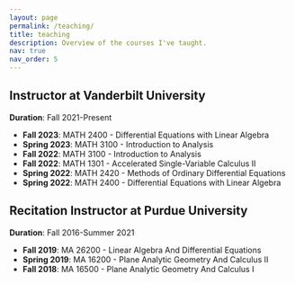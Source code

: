 ```yaml
---
layout: page
permalink: /teaching/
title: teaching
description: Overview of the courses I've taught.
nav: true
nav_order: 5
---
```


## Instructor at Vanderbilt University
**Duration**: Fall 2021-Present

- **Fall 2023**: MATH 2400 - Differential Equations with Linear Algebra
- **Spring 2023**: MATH 3100 - Introduction to Analysis
- **Fall 2022**: MATH 3100 - Introduction to Analysis
- **Fall 2022**: MATH 1301 - Accelerated Single-Variable Calculus II
- **Spring 2022**: MATH 2420 - Methods of Ordinary Differential Equations
- **Spring 2022**: MATH 2400 - Differential Equations with Linear Algebra

## Recitation Instructor at Purdue University
**Duration**: Fall 2016-Summer 2021

- **Fall 2019**: MA 26200 - Linear Algebra And Differential Equations
- **Spring 2019**: MA 16200 - Plane Analytic Geometry And Calculus II
- **Fall 2018**: MA 16500 - Plane Analytic Geometry And Calculus I

